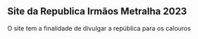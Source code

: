## Site da Republica Irmãos Metralha 2023
O site tem a finalidade de divulgar a república para os calouros
